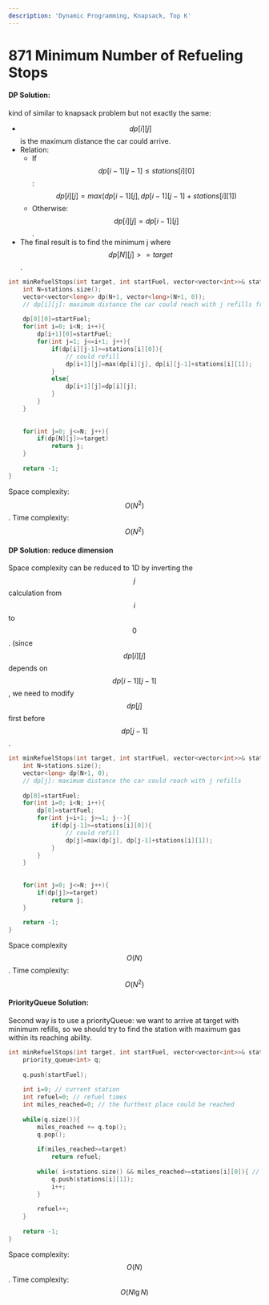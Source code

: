 ```yaml
---
description: 'Dynamic Programming, Knapsack, Top K'
---
```


# 871 Minimum Number of Refueling Stops

#### DP Solution:

kind of similar to knapsack problem but not exactly the same:

- $$dp[i][j]$$ is the maximum distance the car could arrive. 
- Relation:
  - If $$dp[i-1][j-1]\leq stations[i][0]$$:
  $$dp[i][j]=max(dp[i-1][j], dp[i-1][j-1]+stations[i][1])$$
  - Otherwise: 
  $$dp[i][j]=dp[i-1][j]$$.
- The final result is to find the minimum j where $$dp[N][j]>=target$$.

```cpp
int minRefuelStops(int target, int startFuel, vector<vector<int>>& stations) {
    int N=stations.size();
    vector<vector<long>> dp(N+1, vector<long>(N+1, 0));
    // dp[i][j]: maximum distance the car could reach with j refills from [0,i) stations
    
    dp[0][0]=startFuel;
    for(int i=0; i<N; i++){
        dp[i+1][0]=startFuel;
        for(int j=1; j<=i+1; j++){
            if(dp[i][j-1]>=stations[i][0]){
                // could refill
                dp[i+1][j]=max(dp[i][j], dp[i][j-1]+stations[i][1]);
            }
            else{
                dp[i+1][j]=dp[i][j];
            }
        }
    }
    
    
    for(int j=0; j<=N; j++){
        if(dp[N][j]>=target)
            return j;
    }
    
    return -1;
}
```
Space complexity: $$O(N^2)$$. Time complexity: $$O(N^{2})$$

#### DP Solution: reduce dimension

Space complexity can be reduced to 1D by inverting the $$j$$ calculation from $$i$$ to $$0$$. (since $$dp[i][j]$$ depends on $$dp[i-1][j-1]$$, we need to modify $$dp[j]$$ first before $$dp[j-1]$$. 

```cpp
int minRefuelStops(int target, int startFuel, vector<vector<int>>& stations) {
    int N=stations.size();
    vector<long> dp(N+1, 0);
    // dp[j]: maximum distance the car could reach with j refills
    
    dp[0]=startFuel;
    for(int i=0; i<N; i++){
        dp[0]=startFuel;
        for(int j=i+1; j>=1; j--){
            if(dp[j-1]>=stations[i][0]){
                // could refill
                dp[j]=max(dp[j], dp[j-1]+stations[i][1]);
            }
        }
    }
    
    
    for(int j=0; j<=N; j++){
        if(dp[j]>=target)
            return j;
    }
    
    return -1;
}
```
Space complexity $$O(N)$$. Time complexity: $$O(N^2)$$

#### PriorityQueue Solution:
Second way is to use a priorityQueue: 
  we want to arrive at target with minimum refills, so we should try to find the station with maximum gas within its reaching ability.

```cpp
int minRefuelStops(int target, int startFuel, vector<vector<int>>& stations) {     
    priority_queue<int> q;
    
    q.push(startFuel);
    
    int i=0; // current station
    int refuel=0; // refuel times
    int miles_reached=0; // the furthest place could be reached
    
    while(q.size()){
        miles_reached += q.top();
        q.pop();
        
        if(miles_reached>=target)
            return refuel;
        
        while( i<stations.size() && miles_reached>=stations[i][0]){ // stations the car could arrive with one fill
            q.push(stations[i][1]);
            i++;
        }
        
        refuel++;
    }
    
    return -1;
}
```
Space complexity: $$O(N)$$. Time complexity: $$O(N \lg N)$$

